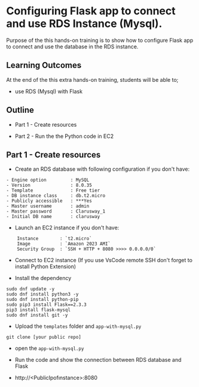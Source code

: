 # Configuring Flask app to connect and use RDS Instance (Mysql).


Purpose of the this hands-on training is to show how to configure Flask app to connect and use the database in the RDS instance.
 

## Learning Outcomes

At the end of the this extra hands-on training, students will be able to;

- use RDS (Mysql) with Flask



## Outline

- Part 1 - Create resources

- Part 2 - Run the the Python code in EC2


## Part 1 - Create resources

- Create an RDS database with following configuration if you don't have: 

```
- Engine option         : MySQL
- Version               : 8.0.35
- Template              : Free tier
- DB instance class     : db.t2.micro
- Publicly accessible   : ***Yes
- Master username       : admin
- Master password       : Clarusway_1
- Initial DB name       : clarusway

```

- Launch an EC2 instance if you don't have: 

```
    Instance        : `t2.micro`
    Image           : `Amazon 2023 AMI`
    Security Group  : `SSH + HTTP + 8080 >>>> 0.0.0.0/0`
```

- Connect to EC2 instance (If you use VsCode remote SSH don't forget to install Python Extension)

- Install the dependency 

```
sudo dnf update -y
sudo dnf install python3 -y
sudo dnf install python-pip
sudo pip3 install Flask==2.3.3
pip3 install flask-mysql
sudo dnf install git -y
```

- Upload the `templates` folder and `app-with-mysql.py` 

```
git clone [your public repo]
```
- open the `app-with-mysql.py` 

- Run the code and show the connection between RDS database and Flask

- http://<PublicIpofınstance>:8080
